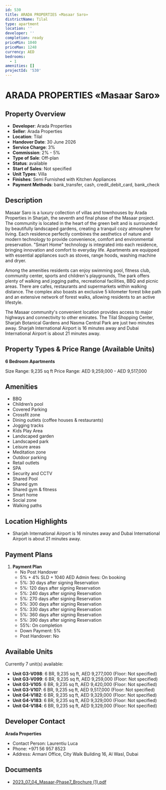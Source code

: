 ```yaml
---
id: 530
title: ARADA PROPERTIES «Masaar Saro»
districtName: Tilal
type: apartment
location: ''
developer: ''
completion: ready
priceMin: 1040
priceMax: 1248
currency: AED
bedrooms:
  - 1
amenities: []
projectId: '530'
---
```


# ARADA PROPERTIES «Masaar Saro»

## Property Overview
- **Developer**: Arada Properties
- **Seller**: Arada Properties
- **Location**: Tilal
- **Handover Date**: 30 June 2026
- **Service Charge**: 3%
- **Commission**: 2% - 5%
- **Type of Sale**: Off-plan
- **Status**: available
- **Start of Sales**: Not specified
- **Unit Types**: Villa
- **Finishes**: Semi Furnished with Kitchen Appliances
- **Payment Methods**: bank_transfer, cash, credit_debit_card, bank_check

## Description
Masaar Saro is a luxury collection of villas and townhouses by Arada Properties in Sharjah, the seventh and final phase of the Masaar project. The community is located in the heart of the green belt and is surrounded by beautifully landscaped gardens, creating a tranquil cozy atmosphere for living. Each residence perfectly combines the aesthetics of nature and modern technology to provide convenience, comfort and environmental preservation. "Smart Home" technology is integrated into each residence, bringing innovation and comfort to everyday life. Apartments are equipped with essential appliances such as stoves, range hoods, washing machine and dryer.

Among the amenities residents can enjoy swimming pool, fitness club, community center, sports and children's playgrounds, The park offers plenty of walking and jogging paths, recreational facilities, BBQ and picnic areas. There are cafes, restaurants and supermarkets within walking distance. The complex also boasts an exclusive 5 kilometer forest bike path and an extensive network of forest walks, allowing residents to an active lifestyle.

The Masaar community's convenient location provides access to major highways and connectivity to other emirates. The Tilal Shopping Center, Sharjah Botanical Gardens and Nasma Central Park are just two minutes away. Sharjah International Airport is 16 minutes away and Dubai International Airport is about 21 minutes away.

## Property Types & Price Range (Available Units)
**6 Bedroom Apartments**

Size Range: 9,235 sq ft
Price Range: AED 9,259,000 - AED 9,517,000

## Amenities
- BBQ
- Children’s pool
- Covered Parking
- Crossfit zone
- Dining outlets  (coffee houses & restaurants)
- Jogging tracks
- Kids Play Area
- Landscaped garden
- Landscaped park
- Leisure areas
- Meditation zone
- Outdoor parking
- Retail outlets
- SPA
- Security and CCTV
- Shared Pool
- Shared gym
- Shared gym & fitness
- Smart home
- Social zone
- Walking paths

## Location Highlights
- Sharjah International Airport is 16 minutes away and Dubai International Airport is about 21 minutes away.

## Payment Plans
1. **Payment Plan**
   - No Post Handover
   - 5% + 4% SLD + 1040 AED Admin fees: On booking
   - 5%: 30 days after signing Reservation
   - 5%: 120 days after signing Reservation
   - 5%: 240 days after signing Reservation
   - 5%: 270 days after signing Reservation
   - 5%: 300 days after signing Reservation
   - 5%: 330 days after signing Reservation
   - 5%: 360 days after signing Reservation
   - 5%: 390 days after signing Reservation
   - 55%: On completion
   - Down Payment: 5%
   - Post Handover: No

## Available Units
Currently 7 unit(s) available:
- **Unit G3-V098**: 6 BR, 9,235 sq ft, AED 9,277,000 (Floor: Not specified)
- **Unit G3-V099**: 6 BR, 9,235 sq ft, AED 9,259,000 (Floor: Not specified)
- **Unit G3-V105**: 6 BR, 9,235 sq ft, AED 9,420,000 (Floor: Not specified)
- **Unit G3-V107**: 6 BR, 9,235 sq ft, AED 9,517,000 (Floor: Not specified)
- **Unit G4-V182**: 6 BR, 9,235 sq ft, AED 9,329,000 (Floor: Not specified)
- **Unit G4-V183**: 6 BR, 9,235 sq ft, AED 9,329,000 (Floor: Not specified)
- **Unit G4-V184**: 6 BR, 9,235 sq ft, AED 9,329,000 (Floor: Not specified)

## Developer Contact
**Arada Properties**
- Contact Person: Laurentiu Luca
- Phone: +971 56 957 8523
- Address: Armani Office, City Walk Building 16, Al Wasl, Dubai

## Documents
- [2023_07_04_Masaar-Phase7_Brochure (1).pdf](https://cdn.geniemap.net/2023/07/21/X5sU8OLY1eoasUrZeFkZ2WKugwjPVYqQTRon2JWX.pdf)
